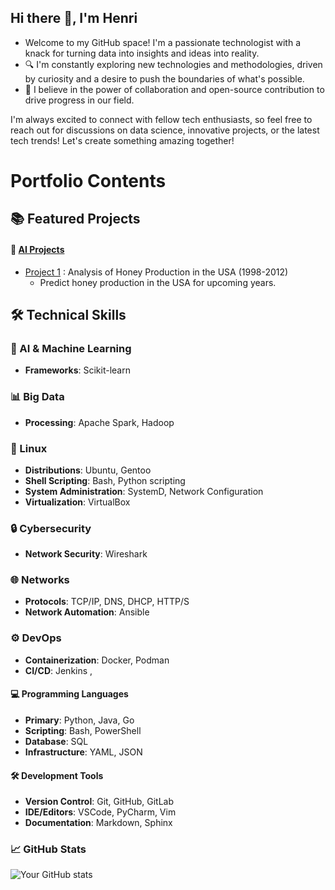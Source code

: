## Hi there 👋, I'm Henri 
* Welcome to my GitHub space! I'm a passionate technologist with a knack for turning data into insights and ideas into reality.
* 🔍 I'm constantly exploring new technologies and methodologies, driven by curiosity and a desire to push the boundaries of what's possible.
* 🤝 I believe in the power of collaboration and open-source contribution to drive progress in our field.

I'm always excited to connect with fellow tech enthusiasts, so feel free to reach out for discussions on data science, innovative projects, or the latest tech trends!
Let's create something amazing together! 
<!--
**realnribal/realnribal** is a ✨ _special_ ✨ repository because its `README.md` (this file) appears on your GitHub profile.

Here are some ideas to get you started:

- 🔭 I’m currently working on ...
- 🌱 I’m currently learning ...
- 👯 I’m looking to collaborate on ...
- 🤔 I’m looking for help with ...
- 💬 Ask me about ...
- 📫 How to reach me: ...
- 😄 Pronouns: ...
- ⚡ Fun fact: ...
-->


# Portfolio Contents

## 📚 Featured Projects

#### 🤖 [AI Projects](https://github.com/realnribal/AI-Projects)
- [Project 1](https://github.com/realnribal/AI-Projects/tree/master/Honey_Production) : Analysis of Honey Production in the USA (1998-2012)
  - Predict honey production in the USA for upcoming years.

## 🛠 Technical Skills

### 🤖 AI & Machine Learning
- **Frameworks**: Scikit-learn 

### 📊 Big Data
- **Processing**: Apache Spark, Hadoop


### 🐧 Linux
- **Distributions**: Ubuntu, Gentoo
- **Shell Scripting**: Bash, Python scripting
- **System Administration**: SystemD, Network Configuration
- **Virtualization**: VirtualBox

### 🔒 Cybersecurity
- **Network Security**: Wireshark

### 🌐 Networks
- **Protocols**: TCP/IP, DNS, DHCP, HTTP/S
- **Network Automation**: Ansible

### ⚙️ DevOps
- **Containerization**: Docker, Podman
- **CI/CD**: Jenkins , 

#### 💻 Programming Languages
- **Primary**: Python, Java, Go
- **Scripting**: Bash, PowerShell
- **Database**: SQL
- **Infrastructure**: YAML, JSON

#### 🛠 Development Tools
- **Version Control**: Git, GitHub, GitLab
- **IDE/Editors**: VSCode, PyCharm, Vim
- **Documentation**: Markdown, Sphinx


### 📈 GitHub Stats
![Your GitHub stats](https://github-readme-stats.vercel.app/api?username=realnribal&show_icons=true&theme=radical&hide=stars,prs,issues,contribs)